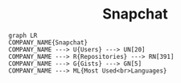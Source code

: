 <h1 align="center">Snapchat</h1>

```mermaid
graph LR
COMPANY_NAME{Snapchat}
COMPANY_NAME ---> U{Users} ---> UN[20]
COMPANY_NAME ---> R{Repositories} ---> RN[391]
COMPANY_NAME ---> G{Gists} ---> GN[5]
COMPANY_NAME ---> ML{Most Used<br>Languages}
```

